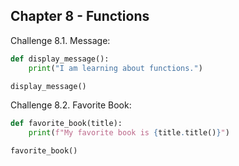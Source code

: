 ##  Chapter 8 - Functions
Challenge 8.1. Message:
```python
def display_message():
    print("I am learning about functions.")

display_message()
```
Challenge 8.2. Favorite Book:
```python
def favorite_book(title):
    print(f"My favorite book is {title.title()}")

favorite_book()
```
